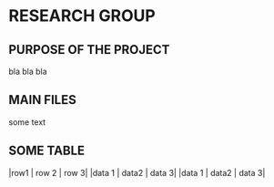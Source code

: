 # RESEARCH GROUP
 
## PURPOSE OF THE PROJECT
bla bla bla

## MAIN FILES
some text

## SOME TABLE
|row1 | row 2 | row 3|
|data 1 | data2 | data 3| 
|data 1 | data2 | data 3|